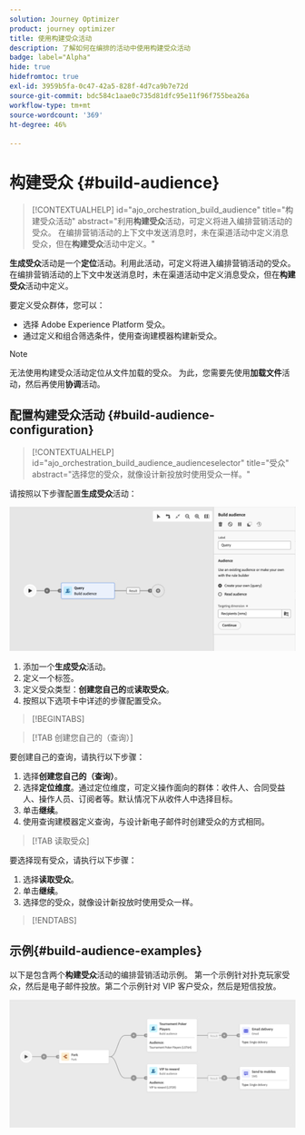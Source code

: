 ```yaml
---
solution: Journey Optimizer
product: journey optimizer
title: 使用构建受众活动
description: 了解如何在编排的活动中使用构建受众活动
badge: label="Alpha"
hide: true
hidefromtoc: true
exl-id: 3959b5fa-0c47-42a5-828f-4d7ca9b7e72d
source-git-commit: bdc584c1aae0c735d81dfc95e11f96f755bea26a
workflow-type: tm+mt
source-wordcount: '369'
ht-degree: 46%

---
```


# 构建受众 {#build-audience}

>[!CONTEXTUALHELP]
>id="ajo_orchestration_build_audience"
>title="构建受众活动"
>abstract="利用&#x200B;**构建受众**&#x200B;活动，可定义将进入编排营销活动的受众。 在编排营销活动的上下文中发送消息时，未在渠道活动中定义消息受众，但在&#x200B;**构建受众**&#x200B;活动中定义。"

**生成受众**&#x200B;活动是一个&#x200B;**定位**&#x200B;活动。利用此活动，可定义将进入编排营销活动的受众。 在编排营销活动的上下文中发送消息时，未在渠道活动中定义消息受众，但在&#x200B;**构建受众**&#x200B;活动中定义。

要定义受众群体，您可以：

* 选择 Adobe Experience Platform 受众。
* 通过定义和组合筛选条件，使用查询建模器构建新受众。

>[!NOTE]
>
>无法使用构建受众活动定位从文件加载的受众。 为此，您需要先使用&#x200B;**加载文件**&#x200B;活动，然后再使用&#x200B;**协调**&#x200B;活动。

<!--
The **Build audience** activity can be placed at the beginning of the workflow or after any other activity. Any activity can be placed after the **Build audience**.
-->

## 配置构建受众活动 {#build-audience-configuration}

>[!CONTEXTUALHELP]
>id="ajo_orchestration_build_audience_audienceselector"
>title="受众"
>abstract="选择您的受众，就像设计新投放时使用受众一样。"

请按照以下步骤配置&#x200B;**生成受众**&#x200B;活动：

![](../assets/workflow-audience.png)

1. 添加一个&#x200B;**生成受众**&#x200B;活动。
1. 定义一个标签。
1. 定义受众类型：**创建您自己的**&#x200B;或&#x200B;**读取受众**。
1. 按照以下选项卡中详述的步骤配置受众。

>[!BEGINTABS]

>[!TAB 创建您自己的（查询）]

要创建自己的查询，请执行以下步骤：

1. 选择&#x200B;**创建您自己的（查询）**。
1. 选择&#x200B;**定位维度**。通过定位维度，可定义操作面向的群体：收件人、合同受益人、操作人员、订阅者等。默认情况下从收件人中选择目标。
1. 单击&#x200B;**继续**。
1. 使用查询建模器定义查询，与设计新电子邮件时创建受众的方式相同。

>[!TAB 读取受众]

要选择现有受众，请执行以下步骤：

1. 选择&#x200B;**读取受众**。
1. 单击&#x200B;**继续**。
1. 选择您的受众，就像设计新投放时使用受众一样。

>[!ENDTABS]

## 示例{#build-audience-examples}

以下是包含两个&#x200B;**构建受众**&#x200B;活动的编排营销活动示例。 第一个示例针对扑克玩家受众，然后是电子邮件投放。第二个示例针对 VIP 客户受众，然后是短信投放。

![](../assets/workflow-audience-example.png)
